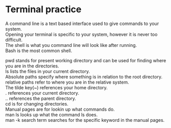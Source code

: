 # Terminal practice  

A command line is a text based interface used to give commands to your system.  
Opening your terminal is specific to your system, however it is never too difficult.  
The shell is what you command line will look like after running.  
Bash is the most common shell.  

pwd stands for present working directory and can be used for finding where you are in the directories.  
ls lists the files in your current directory.  
Absolute paths specify where something is in relation to the root directory.  
relative paths refer to where you are in the relative system.  
The tilde key(~) references your home directory.  
. references your current directory.  
.. references the parent directory.  
cd is for changing directories.  
Manual pages are for lookin up what commands do.  
man ls looks up what the command ls does.  
man -k search term searches for the specific keyword in the manual pages.  
